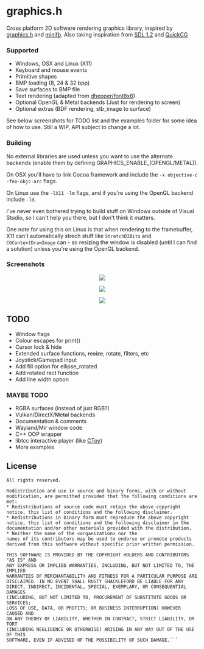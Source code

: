 # graphics.h

Cross platform 2D software rendering graphics library, inspired by [graphics.h](https://web.stanford.edu/class/archive/cs/cs106b/cs106b.1126/materials/cppdoc/graphics.html) and [minifb](https://github.com/emoon/minifb). Also taking inspiration from [SDL 1.2](https://www.libsdl.org/) and [QuickCG](http://lodev.org/cgtutor/)


### Supported

- Windows, OSX and Linux (X11)
- Keyboard and mouse events
- Primitive shapes
- BMP loading (8, 24 & 32 bpp)
- Save surfaces to BMP file
- Text rendering (adapted from [dhepper/font8x8](https://github.com/dhepper/font8x8))
- Optional OpenGL & Metal backends (Just for rendering to screen)
- Optional extras (BDF rendering, stb_image to surface)

See below screenshots for TODO list and the examples folder for some idea of how to use. Still a WIP, API subject to change a lot.


### Building

No external libraries are used unless you want to use the alternate backends (enable them by defining GRAPHICS_ENABLE_(OPENGL/METAL)).

On OSX you'll have to link Cocoa framework and include the ```-x objective-c -fno-objc-arc``` flags.

On Linux use the ```-lX11 -lm``` flags, and if you're using the OpenGL backend include ```-ld```.

I've never even bothered trying to build stuff on Windows outside of Visual Studio, so I can't help you there, but I don't think it matters.

One note for using this on Linux is that when rendering to the framebuffer, X11 can't automatically strech stuff like ```StretchDIBits``` and ```CGContextDrawImage``` can - so resizing the window is disabled (until I can find a solution) unless you're using the OpenGL backend.


### Screenshots

<p align="center">
  <img src="https://raw.githubusercontent.com/takeiteasy/graphics.h/master/screenshots/screenshot_osx.png">
</p>

<p align="center">
  <img src="https://raw.githubusercontent.com/takeiteasy/graphics.h/master/screenshots/screenshot_win.png">
</p>

<p align="center">
  <img src="https://raw.githubusercontent.com/takeiteasy/graphics.h/master/screenshots/screenshot_nix.png">
</p>


## TODO

- Window flags
- Colour escapes for print()
- Cursor lock & hide
- Extended surface functions, ~~resize~~, rotate, filters, etc
- Joystick/Gamepad input
- Add fill option for ellipse_rotated
- Add rotated rect function
- Add line width option

### MAYBE TODO

- RGBA surfaces (instead of just RGB?)
- Vulkan/DirectX/~~Metal~~ backends
- Documentation & comments
- Wayland/Mir window code
- C++ OOP wrapper
- libtcc interactive player (like [CToy](https://github.com/anael-seghezzi/CToy))
- More examples


## License

```Copyright (c) 2013, George Watson
All rights reserved.

Redistribution and use in source and binary forms, with or without
modification, are permitted provided that the following conditions are met:
* Redistributions of source code must retain the above copyright
notice, this list of conditions and the following disclaimer.
* Redistributions in binary form must reproduce the above copyright
notice, this list of conditions and the following disclaimer in the
documentation and/or other materials provided with the distribution.
* Neither the name of the <organization> nor the
names of its contributors may be used to endorse or promote products
derived from this software without specific prior written permission.

THIS SOFTWARE IS PROVIDED BY THE COPYRIGHT HOLDERS AND CONTRIBUTORS "AS IS" AND
ANY EXPRESS OR IMPLIED WARRANTIES, INCLUDING, BUT NOT LIMITED TO, THE IMPLIED
WARRANTIES OF MERCHANTABILITY AND FITNESS FOR A PARTICULAR PURPOSE ARE
DISCLAIMED. IN NO EVENT SHALL RUSTY SHACKLEFORD BE LIABLE FOR ANY
DIRECT, INDIRECT, INCIDENTAL, SPECIAL, EXEMPLARY, OR CONSEQUENTIAL DAMAGES
(INCLUDING, BUT NOT LIMITED TO, PROCUREMENT OF SUBSTITUTE GOODS OR SERVICES;
LOSS OF USE, DATA, OR PROFITS; OR BUSINESS INTERRUPTION) HOWEVER CAUSED AND
ON ANY THEORY OF LIABILITY, WHETHER IN CONTRACT, STRICT LIABILITY, OR TORT
(INCLUDING NEGLIGENCE OR OTHERWISE) ARISING IN ANY WAY OUT OF THE USE OF THIS
SOFTWARE, EVEN IF ADVISED OF THE POSSIBILITY OF SUCH DAMAGE.```
